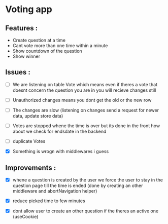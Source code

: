 # Voting app

## Features :

- Create question at a time
- Cant vote more than one time within a minute
- Show countdown of the question
- Show winner

## Issues :

- [ ] We are listening on table Vote which means even if theres a vote that doesnt concern the question you are in you will recieve changes still

- [ ] Unauthorized changes means you dont get the old or the new row

- [ ] The changes are slow (listening on changes send a request for newer data, update store data)

- [ ] Votes are stopped whene the time is over but its done in the front how about we check for endsdate in the backend

- [ ] duplicate Votes

- [x] Something is wrogn with middlewares i guess

## Improvements :

- [x] whene a question is created by the user we force the user to stay in the question page till the time is ended (done by creating an other middleware and abortNavigation helper)

- [x] reduce picked time to few minutes

- [x] dont allow user to create an other question if the theres an active one (useCookie)

